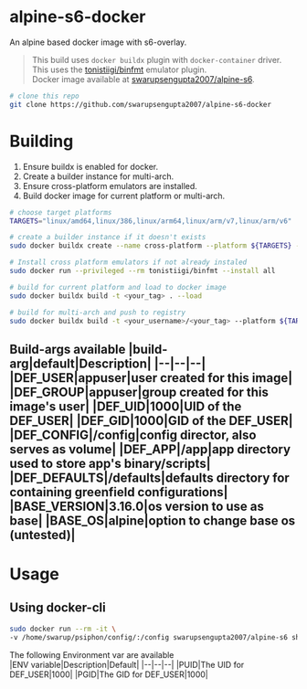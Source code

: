 # alpine-s6-docker
An alpine based docker image with s6-overlay.

> This build uses `docker buildx` plugin with `docker-container` driver.<br>
> This uses the [tonistiigi/binfmt](https://github.com/tonistiigi/binfmt "tonistiigi/binfmt") emulator plugin. <br>
> Docker image available at [swarupsengupta2007/alpine-s6](https://hub.docker.com/r/swarupsengupta2007/alpine-s6 "swarupsengupta2007/alpine-s6").

```bash
# clone this repo
git clone https://github.com/swarupsengupta2007/alpine-s6-docker
```

# Building<br>
1. Ensure buildx is enabled for docker.
2. Create a builder instance for multi-arch.
3. Ensure cross-platform emulators are installed.
4. Build docker image for current platform or multi-arch.

```bash
# choose target platforms
TARGETS="linux/amd64,linux/386,linux/arm64,linux/arm/v7,linux/arm/v6"

# create a builder instance if it doesn't exists
sudo docker buildx create --name cross-platform --platform ${TARGETS} --use  

# Install cross platform emulators if not already instaled
sudo docker run --privileged --rm tonistiigi/binfmt --install all

# build for current platform and load to docker image
sudo docker buildx build -t <your_tag> . --load

# build for multi-arch and push to registry
sudo docker buildx build -t <your_username>/<your_tag> --platform ${TARGETS} . --push
```

Build-args available
|build-arg|default|Description|
|--|--|--|
|DEF_USER|appuser|user created for this image|
|DEF_GROUP|appuser|group created for this image's user|
|DEF_UID|1000|UID of the DEF_USER|
|DEF_GID|1000|GID of the DEF_USER|
|DEF_CONFIG|/config|config director, also serves as volume|
|DEF_APP|/app|app directory used to store app's binary/scripts|
|DEF_DEFAULTS|/defaults|defaults directory for containing greenfield configurations|
|BASE_VERSION|3.16.0|os version to use as base|
|BASE_OS|alpine|option to change base os (untested)|
---

# Usage

## Using docker-cli <br>
```bash
sudo docker run --rm -it \
-v /home/swarup/psiphon/config/:/config swarupsengupta2007/alpine-s6 sh
```

The following Environment var are available<br>
|ENV variable|Description|Default|
|--|--|--|
|PUID|The UID for DEF_USER|1000|
|PGID|The GID for DEF_USER|1000|
